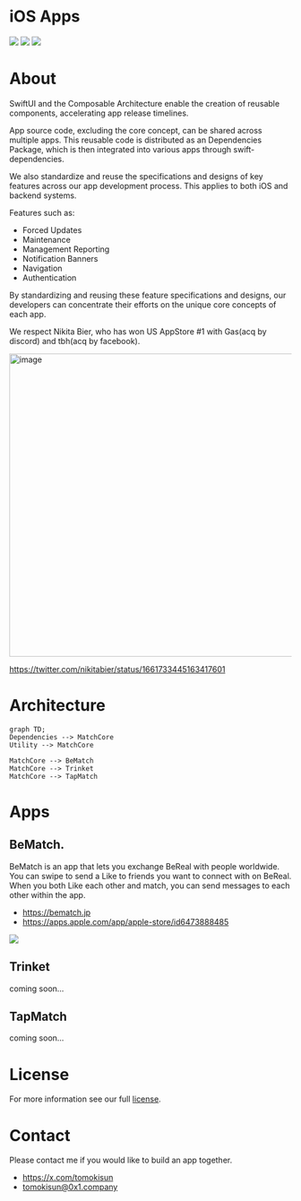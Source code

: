 # iOS Apps

<div align='left'>
  <img src='https://github.com/0x1-company/ios-app/actions/workflows/bematch.yml/badge.svg'>
  <img src='https://github.com/0x1-company/ios-app/actions/workflows/sdk.yml/badge.svg'>
  <img src='https://github.com/0x1-company/ios-app/actions/workflows/format.yml/badge.svg'>
</div>

# About

SwiftUI and the Composable Architecture enable the creation of reusable components, accelerating app release timelines.

App source code, excluding the core concept, can be shared across multiple apps. This reusable code is distributed as an Dependencies Package, which is then integrated into various apps through swift-dependencies.

We also standardize and reuse the specifications and designs of key features across our app development process. This applies to both iOS and backend systems.

Features such as:

- Forced Updates
- Maintenance
- Management Reporting
- Notification Banners
- Navigation
- Authentication

By standardizing and reusing these feature specifications and designs, our developers can concentrate their efforts on the unique core concepts of each app.

We respect Nikita Bier, who has won US AppStore #1 with Gas(acq by discord) and tbh(acq by facebook).

<img width="541" alt="image" src="https://github.com/0x1-company/ios-monorepo/assets/28350464/5be23030-67ac-4d16-a315-142473933b42">

https://twitter.com/nikitabier/status/1661733445163417601

# Architecture

```mermaid
graph TD;
Dependencies --> MatchCore
Utility --> MatchCore

MatchCore --> BeMatch
MatchCore --> Trinket
MatchCore --> TapMatch
```


# Apps

## BeMatch.

BeMatch is an app that lets you exchange BeReal with people worldwide.<br>
You can swipe to send a Like to friends you want to connect with on BeReal.<br>
When you both Like each other and match, you can send messages to each other within the app.

- https://bematch.jp
- https://apps.apple.com/app/apple-store/id6473888485

![](https://github.com/0x1-company/ios-app/assets/28350464/1582c53d-857c-4a8b-9f3a-0b889ca9158f)

## Trinket

coming soon...

## TapMatch

coming soon...


# License

For more information see our full [license](./LICENSE).

# Contact

Please contact me if you would like to build an app together.
- https://x.com/tomokisun
- tomokisun@0x1.company
